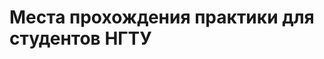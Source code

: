 # Места прохождения практики для студентов НГТУ
 <html>
 <head>
 <meta http-equiv='Content-Type' content='text/html; charset=utf8'>
 <style type="text/css">
 	
 	#wrap{
 		display: none;
 		opacity: 0.8;
 		position: fixed;
 		left: 0;
 		right: 0;
 		top: 0;
 		bottom: 0;
 		padding: 16px;
 		background-color: rgba(1, 1, 1, 0.725);
 		z-index: 100;
 		overflow: auto;
 	}
	
 	#window1{
 		width: 717px;
 		height: 538px;
 		margin: 150px auto;
 		display: none;
 		background: #fff;
 		z-index: 200;
 		position: fixed;
 		left: 0;
 		right: 0;
 		top: 0;
 		bottom: 0;
 		padding: 16px;
 	}
 	
	#window2{
 		width: 717px;
 		height: 538px;
 		margin: 150px auto;
 		display: none;
 		background: #fff;
 		z-index: 200;
 		position: fixed;
 		left: 0;
 		right: 0;
 		top: 0;
 		bottom: 0;
 		padding: 16px;
 	}
		.close{
 		margin-left: 647px;
 		margin-top: 4px;
		width: 30px;
 		height: 30px;
 		cursor: pointer;
 	}
	
 
 	
 </style>
 </head>
 <body>
 		<script type="text/javascript">
 
 					//Функция показа
 			function show1(state){
 
 					document.getElementById('window1').style.display = state;					
 			}
			function show2(state){
 
 					document.getElementById('window2').style.display = state;					
 			}
 			
 		</script>
 			<div id="window1">
			<p><a href="tip.html">АВТФ</a></p>
			<p><a href="tip.html">ИСТР</a></p>
			<p><a href="tip.html">МТФ</a></p>
			<p><a href="tip.html">РЭФ</a></p>
			<p><a href="tip.html">ФБ</a></p>
			<p><a href="tip.html">ФЛА</a></p>
			<p><a href="tip.html">ФМА</a></p>
			<p><a href="tip.html">ФПМИ</a></p>
			<p><a href="tip.html">ФТФ</a></p>
			<p><a href="tip.html">ФЭН</a></p>
			<p><a href="tip.html">ЮФ</a></p>
			</div>		
			<div id="window2">
			<p><a href="tip.html">ИТ</a></p>
			<p><a href="tip.html">Иностранные языки</a></p>
			<p><a href="tip.html">Маркетинг</a></p>
			<p><a href="tip.html">Материаловедение</a></p>
			<p><a href="tip.html">Менеджмент</a></p>
			<p><a href="tip.html">Проектирование технологических машин</a></p>
			<p><a href="tip.html">Психология и педогогика</a></p>
			<p><a href="tip.html">Менеджмент</a></p>
			<p><a href="tip.html">Работа в социальной сфере</a></p>
			<p><a href="tip.html">Радиотехника и электроника</a></p>
			<p><a href="tip.html">Регионоведение</a></p>
			<p><a href="tip.html">Самолето- и вертолетостроение</a></p>
			<p><a href="tip.html">Системы упрвления, боеприпасы и взрыватели (ФЛА)</a></p>
			<p><a href="tip.html">Химия</a></p>
			<p><a href="tip.html">Экология</a></p>
			<p><a href="tip.html">Экономика</a></p>
			<p><a href="tip.html">Электротехнологические установки</a></p>
			<p><a href="tip.html">Электроэнергетика и теплоэнергетика</a></p>
			<p><a href="tip.html">Юриспруденция</a></p>
			</div>
    <meta charset="utf-8">
<p>Выберите тип сортировки компаний:</p>
	<left><button class="myButton" onclick="show2('none');show1('block')">По наименованию факультета</button></left>
 <left><button class="myButton" onclick="show1('none');show2('block')">По наименованию направления обучения</button></left>	
  </body>
  </html>
